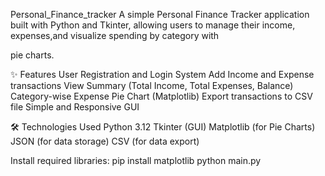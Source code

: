 Personal_Finance_tracker
A simple Personal Finance Tracker application built with Python and Tkinter, allowing users to manage their income, expenses,and visualize spending by category with 

pie charts.

✨ Features
User Registration and Login System
Add Income and Expense transactions
View Summary (Total Income, Total Expenses, Balance)
Category-wise Expense Pie Chart (Matplotlib)
Export transactions to CSV file
Simple and Responsive GUI

🛠 Technologies Used
Python 3.12
Tkinter (GUI)
Matplotlib (for Pie Charts)
JSON (for data storage)
CSV (for data export)

Install required libraries:
pip install matplotlib python main.py
